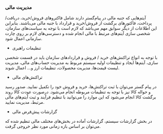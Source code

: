 
### مدیریت مالی 

آیتم‌هایی که جنبه مالی در پیام‌گستر دارند شامل فاکتروهای فروش/خرید، دریافت/پرداخت، فاکتورهای برگشت از فروش/خرید و قرارداد با جنبه مالی می‌باشند. بنابراین این اطلاعات از دیگر سوابق مهم می‌باشد که لازم است با توجه به سیاست‌‌های سازمان، شخصی سازی آیتم‌‌های مرتبط با مالی انجام شده و دسترسی‌‌های لازم بر روی چارت سازمانی اعمال شود.




- تنظیمات راهبری 


با توجه به انواع تراکنش‌های خرید / فروش و قراردادهای سازمان باید در قسمت شخصی سازی، آیتم‌‌ها ایجاد و تنظیمات اولیه سیستم مربوط به مدیریت حساب‌های مالی، مدیریت لیست قیمت‌‌ها، مدیریت محصولات، تنظیمات ارز و... اعمال شوند.



- تراکنش‌های مالی


در پیام گستر می‌توان با ثبت تراکنش‌ها، خرید و فروش خود را تکمیل نمایید. صدور رسید و حواله کالا نیز با توجه به تنظیمات مربوطه انجام می‌شود.
درصورت عودت کالا روند برگشت کالا انجام می‌شود که این موارد را می‌توانید با تنظیم فرآیند و ثبت آیتم‌‌های مالی مرتبط، مدیریت نمایید.



- گزارشات پیش‌فرض مالی


در بخش گزارشات سیستم، گزارشات آماده در بخش‌‌های مختلف مالی تنظیم شده که می‌توان بر اساس بازه زمانی مورد نظر خروجی گرفت.
